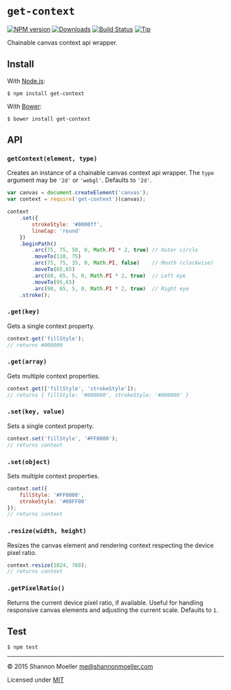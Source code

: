 # `get-context`

[![NPM version][npm-img]][npm-url] [![Downloads][downloads-img]][npm-url] [![Build Status][travis-img]][travis-url] [![Tip][amazon-img]][amazon-url]

Chainable canvas context api wrapper.

## Install

With [Node.js](http://nodejs.org):

    $ npm install get-context

With [Bower](http://bower.io):

    $ bower install get-context

## API

### `getContext(element, type)`

Creates an instance of a chainable canvas context api wrapper. The `type` argument may be `'2d'` or `'webgl'`. Defaults to `'2d'`.

```js
var canvas = document.createElement('canvas');
var context = require('get-context')(canvas);

context
    .set({
        strokeStyle: '#0000ff',
        lineCap: 'round'
    })
    .beginPath()
        .arc(75, 75, 50, 0, Math.PI * 2, true) // Outer circle
        .moveTo(110, 75)
        .arc(75, 75, 35, 0, Math.PI, false)    // Mouth (clockwise)
        .moveTo(65,65)
        .arc(60, 65, 5, 0, Math.PI * 2, true)  // Left eye
        .moveTo(95,65)
        .arc(90, 65, 5, 0, Math.PI * 2, true)  // Right eye
    .stroke();
```

### `.get(key)`

Gets a single context property.

```js
context.get('fillStyle');
// returns #000000
```

### `.get(array)`

Gets multiple context properties.

```js
context.get(['fillStyle', 'strokeStyle']);
// returns { fillStyle: '#000000', strokeStyle: '#000000' }
```

### `.set(key, value)`

Sets a single context property.

```js
context.set('fillStyle', '#FF0000');
// returns context
```

### `.set(object)`

Sets multiple context properties.

```js
context.set({
    fillStyle: '#FF0000',
    strokeStyle: '#00FF00'
});
// returns context
```

### `.resize(width, height)`

Resizes the canvas element and rendering context respecting the device pixel ratio.

```js
context.resize(1024, 768);
// returns context
```

### `.getPixelRatio()`

Returns the current device pixel ratio, if available. Useful for handling responsive canvas elements and adjusting the current scale. Defaults to `1`.

## Test

    $ npm test

----

© 2015 Shannon Moeller <me@shannonmoeller.com>

Licensed under [MIT](http://shannonmoeller.com/mit.txt)

[amazon-img]:    https://img.shields.io/badge/amazon-tip_jar-yellow.svg?style=flat-square
[amazon-url]:    https://www.amazon.com/gp/registry/wishlist/1VQM9ID04YPC5?sort=universal-price
[downloads-img]: http://img.shields.io/npm/dm/get-context.svg?style=flat-square
[npm-img]:       http://img.shields.io/npm/v/get-context.svg?style=flat-square
[npm-url]:       https://npmjs.org/package/get-context
[travis-img]:    http://img.shields.io/travis/shannonmoeller/get-context.svg?style=flat-square
[travis-url]:    https://travis-ci.org/shannonmoeller/get-context
[waffle-img]:    http://img.shields.io/github/issues/shannonmoeller/get-context.svg?style=flat-square
[waffle-url]:    http://waffle.io/shannonmoeller/get-context
